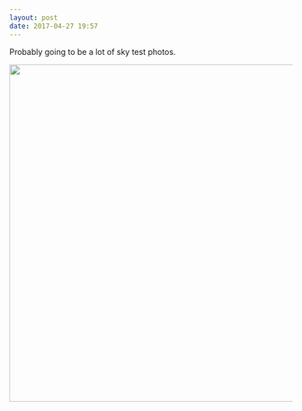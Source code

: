 ```yaml
---
layout: post
date: 2017-04-27 19:57
---
```

Probably going to be a lot of sky test photos.

<img src="http://manton.micro.blog/uploads/2017/863e1c5e0b.jpg" width="600" height="600" style="height: auto" />
